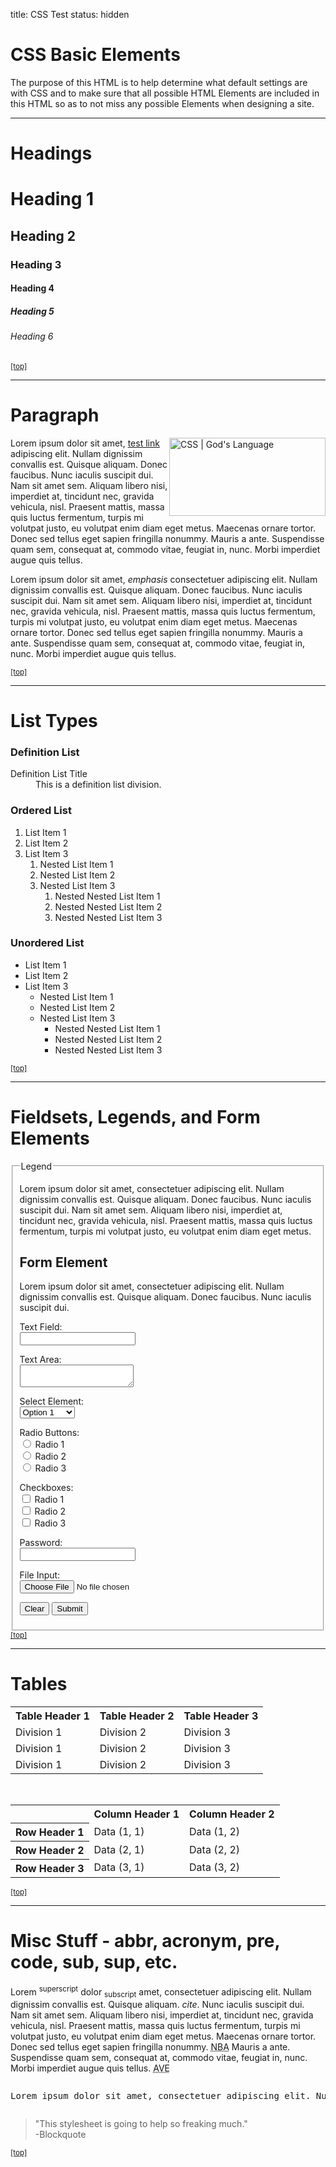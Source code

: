 title: CSS Test
status: hidden

<!-- Sample Content to Plugin to Template -->
<h1>CSS Basic Elements</h1>
<p>The purpose of this HTML is to help determine what default settings are with CSS and to make sure that all possible HTML Elements are included in this HTML so as to not miss any possible Elements when designing a site.</p>
<hr />

<h1 id="headings">Headings</h1>
<h1>Heading 1</h1>
<h2>Heading 2</h2>
<h3>Heading 3</h3>
<h4>Heading 4</h4>
<h5>Heading 5</h5>
<h6>Heading 6</h6>
<small><a href="#wrapper">[top]</a></small>
<hr />


<h1 id="paragraph">Paragraph</h1>
<img style="width:250px;height:125px;float:right" src="images/css_gods_language.png" alt="CSS | God's Language" />
<p>Lorem ipsum dolor sit amet, <a href="#" title="test link">test link</a> adipiscing elit. Nullam dignissim convallis est. Quisque aliquam. Donec faucibus. Nunc iaculis suscipit dui. Nam sit amet sem. Aliquam libero nisi, imperdiet at, tincidunt nec, gravida vehicula, nisl. Praesent mattis, massa quis luctus fermentum, turpis mi volutpat justo, eu volutpat enim diam eget metus. Maecenas ornare tortor. Donec sed tellus eget sapien fringilla nonummy. Mauris a ante. Suspendisse quam sem, consequat at, commodo vitae, feugiat in, nunc. Morbi imperdiet augue quis tellus.</p>
<p>Lorem ipsum dolor sit amet, <em>emphasis</em> consectetuer adipiscing elit. Nullam dignissim convallis est. Quisque aliquam. Donec faucibus. Nunc iaculis suscipit dui. Nam sit amet sem. Aliquam libero nisi, imperdiet at, tincidunt nec, gravida vehicula, nisl. Praesent mattis, massa quis luctus fermentum, turpis mi volutpat justo, eu volutpat enim diam eget metus. Maecenas ornare tortor. Donec sed tellus eget sapien fringilla nonummy. Mauris a ante. Suspendisse quam sem, consequat at, commodo vitae, feugiat in, nunc. Morbi imperdiet augue quis tellus.</p>
<small><a href="#wrapper">[top]</a></small>
<hr />

<h1 id="list_types">List Types</h1>
<h3>Definition List</h3>
<dl>
	<dt>Definition List Title</dt>
	<dd>This is a definition list division.</dd>
</dl>
<h3>Ordered List</h3>
<ol>
	<li>List Item 1</li>
	<li>List Item 2</li>
	<li>
		List Item 3
		<ol>
			<li>Nested List Item 1</li>
			<li>Nested List Item 2</li>
			<li>
				Nested List Item 3
				<ol>
					<li>Nested Nested List Item 1</li>
					<li>Nested Nested List Item 2</li>
					<li>
						Nested Nested List Item 3
					</li>
				</ol>
			</li>
		</ol>
	</li>
</ol>
<h3>Unordered List</h3>
<ul>
	<li>List Item 1</li>
	<li>List Item 2</li>
	<li>
		List Item 3
		<ul>
			<li>Nested List Item 1</li>
			<li>Nested List Item 2</li>
			<li>
				Nested List Item 3
				<ul>
					<li>Nested Nested List Item 1</li>
					<li>Nested Nested List Item 2</li>
					<li>
						Nested Nested List Item 3
					</li>
				</ul>
			</li>
		</ul>
	</li>
</ul>
<small><a href="#wrapper">[top]</a></small>
<hr />

<h1 id="form_elements">Fieldsets, Legends, and Form Elements</h1>
<fieldset>
	<legend>Legend</legend>
	<p>Lorem ipsum dolor sit amet, consectetuer adipiscing elit. Nullam dignissim convallis est. Quisque aliquam. Donec faucibus. Nunc iaculis suscipit dui. Nam sit amet sem. Aliquam libero nisi, imperdiet at, tincidunt nec, gravida vehicula, nisl. Praesent mattis, massa quis luctus fermentum, turpis mi volutpat justo, eu volutpat enim diam eget metus.</p>
	<form>
		<h2>Form Element</h2>
		<p>Lorem ipsum dolor sit amet, consectetuer adipiscing elit. Nullam dignissim convallis est. Quisque aliquam. Donec faucibus. Nunc iaculis suscipit dui.</p>
		<p><label for="text_field">Text Field:</label><br />
		<input type="text" id="text_field" /></p>
		<p><label for="text_area">Text Area:</label><br />
		<textarea id="text_area"></textarea></p>
		<p><label for="select_element">Select Element:</label><br />
		<select name="select_element">
			<optgroup label="Option Group 1">
				<option value="1">Option 1</option>
				<option value="2">Option 2</option>
				<option value="3">Option 3</option>
			</optgroup>
			<optgroup label="Option Group 2">
				<option value="1">Option 1</option>
				<option value="2">Option 2</option>
				<option value="3">Option 3</option>
			</optgroup>
		</select></p>
		<p><label for="radio_buttons">Radio Buttons:</label><br />
		<input type="radio" class="radio" name="radio_button" value="radio_1" /> Radio 1<br/>
		<input type="radio" class="radio" name="radio_button" value="radio_2" /> Radio 2<br/>
		<input type="radio" class="radio" name="radio_button" value="radio_3" /> Radio 3<br/>
		</p>
		<p><label for="checkboxes">Checkboxes:</label><br />
		<input type="checkbox" class="checkbox" name="checkboxes" value="check_1" /> Radio 1<br/>
		<input type="checkbox" class="checkbox" name="checkboxes" value="check_2" /> Radio 2<br/>
		<input type="checkbox" class="checkbox" name="checkboxes" value="check_3" /> Radio 3<br/>
		</p>
		<p><label for="password">Password:</label><br />
		<input type="password" class="password" name="password" />
		</p>
		<p><label for="file">File Input:</label><br />
		<input type="file" class="file" name="file" />
		</p>
		<p><input class="button" type="reset" value="Clear" /> <input class="button" type="submit" value="Submit" />
		</p>
	</form>
</fieldset>
<small><a href="#wrapper">[top]</a></small>
<hr />

<h1 id="tables">Tables</h1>
<table>
	<tr>
		<th>Table Header 1</th><th>Table Header 2</th><th>Table Header 3</th>
	</tr>
	<tr>
		<td>Division 1</td><td>Division 2</td><td>Division 3</td>
	</tr>
	<tr class="even">
		<td>Division 1</td><td>Division 2</td><td>Division 3</td>
	</tr>
	<tr>
		<td>Division 1</td><td>Division 2</td><td>Division 3</td>
	</tr>
</table>
<p>&nbsp;</p>
<table>
	<tr>
		<th></th><th>Column Header 1</th><th>Column Header 2</th>
	</tr>
	<tr>
		<th>Row Header 1</th><td>Data (1, 1)</td><td>Data (1, 2)</td>
	</tr>
	<tr class="even">
		<th>Row Header 2</th><td>Data (2, 1)</td><td>Data (2, 2)</td>
	</tr>
	<tr>
		<th>Row Header 3</th><td>Data (3, 1)</td><td>Data (3, 2)</td>
	</tr>
</table>
<small><a href="#wrapper">[top]</a></small>
<hr />

<h1 id="misc">Misc Stuff - abbr, acronym, pre, code, sub, sup, etc.</h1>
<p>Lorem <sup>superscript</sup> dolor <sub>subscript</sub> amet, consectetuer adipiscing elit. Nullam dignissim convallis est. Quisque aliquam. <cite>cite</cite>. Nunc iaculis suscipit dui. Nam sit amet sem. Aliquam libero nisi, imperdiet at, tincidunt nec, gravida vehicula, nisl. Praesent mattis, massa quis luctus fermentum, turpis mi volutpat justo, eu volutpat enim diam eget metus. Maecenas ornare tortor. Donec sed tellus eget sapien fringilla nonummy. <acronym title="National Basketball Association">NBA</acronym> Mauris a ante. Suspendisse quam sem, consequat at, commodo vitae, feugiat in, nunc. Morbi imperdiet augue quis tellus.  <abbr title="Avenue">AVE</abbr></p>
<pre><p>Lorem ipsum dolor sit amet, consectetuer adipiscing elit. Nullam dignissim convallis est. Quisque aliquam. Donec faucibus. Nunc iaculis suscipit dui. Nam sit amet sem. Aliquam libero nisi, imperdiet at, tincidunt nec, gravida vehicula, nisl. Praesent mattis, massa quis luctus fermentum, turpis mi volutpat justo, eu volutpat enim diam eget metus. Maecenas ornare tortor. Donec sed tellus eget sapien fringilla nonummy. <acronym title="National Basketball Association">NBA</acronym> Mauris a ante. Suspendisse quam sem, consequat at, commodo vitae, feugiat in, nunc. Morbi imperdiet augue quis tellus.  <abbr title="Avenue">AVE</abbr></p></pre>
<blockquote>
	"This stylesheet is going to help so freaking much." <br />-Blockquote
</blockquote>
<small><a href="#wrapper">[top]</a></small>
<!-- End of Sample Content -->
